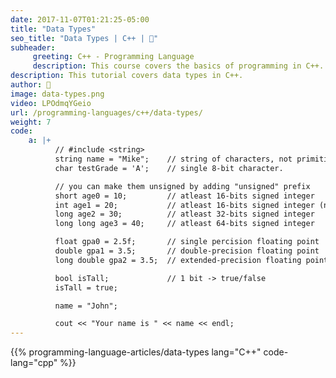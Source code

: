 ```yaml
---
date: 2017-11-07T01:21:25-05:00
title: "Data Types"
seo_title: "Data Types | C++ | 🦒"
subheader:
     greeting: C++ - Programming Language
     description: This course covers the basics of programming in C++. Work your way through the videos/articles and I'll teach you everything you need to know to start your programming journey!
description: This tutorial covers data types in C++.
author: 🦒
image: data-types.png
video: LPOdmqYGeio
url: /programming-languages/c++/data-types/
weight: 7
code:
    a: |+
          // #include <string>
          string name = "Mike";    // string of characters, not primitive
          char testGrade = 'A';    // single 8-bit character.

          // you can make them unsigned by adding "unsigned" prefix
          short age0 = 10;         // atleast 16-bits signed integer
          int age1 = 20;           // atleast 16-bits signed integer (not smaller than short)
          long age2 = 30;          // atleast 32-bits signed integer
          long long age3 = 40;     // atleast 64-bits signed integer

          float gpa0 = 2.5f;       // single percision floating point
          double gpa1 = 3.5;       // double-precision floating point
          long double gpa2 = 3.5;  // extended-precision floating point

          bool isTall;             // 1 bit -> true/false
          isTall = true;

          name = "John";

          cout << "Your name is " << name << endl;
---
```


{{% programming-language-articles/data-types lang="C++" code-lang="cpp" %}}
